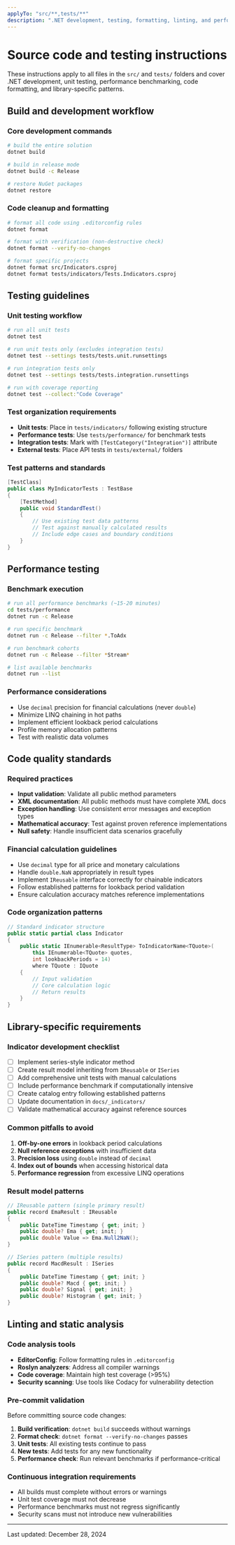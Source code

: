 ```yaml
---
applyTo: "src/**,tests/**"
description: ".NET development, testing, formatting, linting, and performance guidelines for Stock Indicators library"
---
```


# Source code and testing instructions

These instructions apply to all files in the `src/` and `tests/` folders and cover .NET development, unit testing, performance benchmarking, code formatting, and library-specific patterns.

## Build and development workflow

### Core development commands

```bash
# build the entire solution
dotnet build

# build in release mode
dotnet build -c Release

# restore NuGet packages
dotnet restore
```

### Code cleanup and formatting

```bash
# format all code using .editorconfig rules
dotnet format

# format with verification (non-destructive check)
dotnet format --verify-no-changes

# format specific projects
dotnet format src/Indicators.csproj
dotnet format tests/indicators/Tests.Indicators.csproj
```

## Testing guidelines

### Unit testing workflow

```bash
# run all unit tests
dotnet test

# run unit tests only (excludes integration tests)
dotnet test --settings tests/tests.unit.runsettings

# run integration tests only
dotnet test --settings tests/tests.integration.runsettings

# run with coverage reporting
dotnet test --collect:"Code Coverage"
```

### Test organization requirements

- **Unit tests**: Place in `tests/indicators/` following existing structure
- **Performance tests**: Use `tests/performance/` for benchmark tests
- **Integration tests**: Mark with `[TestCategory("Integration")]` attribute
- **External tests**: Place API tests in `tests/external/` folders

### Test patterns and standards

```csharp
[TestClass]
public class MyIndicatorTests : TestBase
{
    [TestMethod]
    public void StandardTest()
    {
        // Use existing test data patterns
        // Test against manually calculated results
        // Include edge cases and boundary conditions
    }
}
```

## Performance testing

### Benchmark execution

```bash
# run all performance benchmarks (~15-20 minutes)
cd tests/performance
dotnet run -c Release

# run specific benchmark
dotnet run -c Release --filter *.ToAdx

# run benchmark cohorts
dotnet run -c Release --filter *Stream*

# list available benchmarks
dotnet run --list
```

### Performance considerations

- Use `decimal` precision for financial calculations (never `double`)
- Minimize LINQ chaining in hot paths
- Implement efficient lookback period calculations
- Profile memory allocation patterns
- Test with realistic data volumes

## Code quality standards

### Required practices

- **Input validation**: Validate all public method parameters
- **XML documentation**: All public methods must have complete XML docs
- **Exception handling**: Use consistent error messages and exception types
- **Mathematical accuracy**: Test against proven reference implementations
- **Null safety**: Handle insufficient data scenarios gracefully

### Financial calculation guidelines

- Use `decimal` type for all price and monetary calculations
- Handle `double.NaN` appropriately in result types
- Implement `IReusable` interface correctly for chainable indicators
- Follow established patterns for lookback period validation
- Ensure calculation accuracy matches reference implementations

### Code organization patterns

```csharp
// Standard indicator structure
public static partial class Indicator
{
    public static IEnumerable<ResultType> ToIndicatorName<TQuote>(
        this IEnumerable<TQuote> quotes,
        int lookbackPeriods = 14)
        where TQuote : IQuote
    {
        // Input validation
        // Core calculation logic
        // Return results
    }
}
```

## Library-specific requirements

### Indicator development checklist

- [ ] Implement series-style indicator method
- [ ] Create result model inheriting from `IReusable` or `ISeries`
- [ ] Add comprehensive unit tests with manual calculations
- [ ] Include performance benchmark if computationally intensive
- [ ] Create catalog entry following established patterns
- [ ] Update documentation in `docs/_indicators/`
- [ ] Validate mathematical accuracy against reference sources

### Common pitfalls to avoid

1. **Off-by-one errors** in lookback period calculations
2. **Null reference exceptions** with insufficient data
3. **Precision loss** using `double` instead of `decimal`
4. **Index out of bounds** when accessing historical data
5. **Performance regression** from excessive LINQ operations

### Result model patterns

```csharp
// IReusable pattern (single primary result)
public record EmaResult : IReusable
{
    public DateTime Timestamp { get; init; }
    public double? Ema { get; init; }
    public double Value => Ema.Null2NaN();
}

// ISeries pattern (multiple results)
public record MacdResult : ISeries
{
    public DateTime Timestamp { get; init; }
    public double? Macd { get; init; }
    public double? Signal { get; init; }
    public double? Histogram { get; init; }
}
```

## Linting and static analysis

### Code analysis tools

- **EditorConfig**: Follow formatting rules in `.editorconfig`
- **Roslyn analyzers**: Address all compiler warnings
- **Code coverage**: Maintain high test coverage (>95%)
- **Security scanning**: Use tools like Codacy for vulnerability detection

### Pre-commit validation

Before committing source code changes:

1. **Build verification**: `dotnet build` succeeds without warnings
2. **Format check**: `dotnet format --verify-no-changes` passes
3. **Unit tests**: All existing tests continue to pass
4. **New tests**: Add tests for any new functionality
5. **Performance check**: Run relevant benchmarks if performance-critical

### Continuous integration requirements

- All builds must complete without errors or warnings
- Unit test coverage must not decrease
- Performance benchmarks must not regress significantly
- Security scans must not introduce new vulnerabilities

---
Last updated: December 28, 2024
